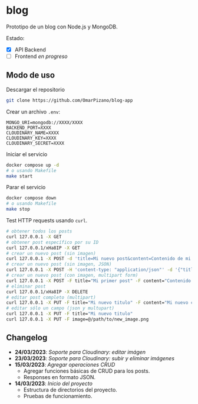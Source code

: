 # blog

Prototipo de un blog con Node.js y MongoDB.

Estado:

- [X] API Backend
- [ ] Frontend *en progreso*

## Modo de uso

Descargar el repositorio
```bash
git clone https://github.com/OmarPizano/blog-app
```

Crear un archivo `.env`:
```
MONGO_URI=mongodb://XXXX/XXXX
BACKEND_PORT=XXXX
CLOUDINARY_NAME=XXXX
CLOUDINARY_KEY=XXXX
CLOUDINARY_SECRET=XXXX
```

Iniciar el servicio
```bash
docker compose up -d
# o usando Makefile
make start
```

Parar el servicio
```bash
docker compose down
# o usando Makefile
make stop
```

Test HTTP requests usando `curl`.
```bash
# obtener todos los posts
curl 127.0.0.1 -X GET
# obtener post específico por su ID
curl 127.0.0.1/xHa8IP -X GET
# crear un nuevo post (sin imagen)
curl 127.0.0.1 -X POST -d 'title=Mi nuevo post&content=Contenido de mi primer post'
# crear un nuevo post (sin imagen, JSON)
curl 127.0.0.1 -X POST -H 'content-type: "application/json"' -d '{"title": "Mi nuevo post", "content": "Contenido del primer post"}'
# crear un nuevo post (con imagen, multipart form)
curl 127.0.0.1 -X POST -F title="Mi primer post" -F content="Contenido del primer post" -F image@/path/to/image.png
# eliminar post
curl 127.0.0.1/xHa8IP -X DELETE
# editar post completo (multipart)
curl 127.0.0.1 -X PUT -F title="Mi nuevo titulo" -F content="Mi nuevo contenido" -F image@/path/to/new_image.png
# editar sólo un campo (json y multupart)
curl 127.0.0.1 -X PUT -F title="Mi nuevo titulo"
curl 127.0.0.1 -X PUT -F image=@/path/to/new_image.png
```

## Changelog

- **24/03/2023**: *Soporte para Cloudinary: editar imágen*
- **23/03/2023**: *Soporte para Cloudinary: subir y eliminar imágenes*
- **15/03/2023**: *Agregar operaciones CRUD*
	- Agregar funciones básicas de CRUD para los posts.
	- Responses en formato JSON.
- **14/03/2023**: *Inicio del proyecto*
	- Estructura de directorios del proyecto.
	- Pruebas de funcionamiento.
